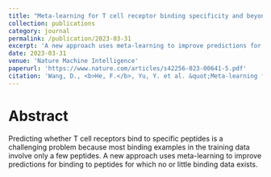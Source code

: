 ```yaml
---
title: "Meta-learning for T cell receptor binding specificity and beyond"
collection: publications
category: journal
permalink: /publication/2023-03-31
excerpt: 'A new approach uses meta-learning to improve predictions for binding to peptides for which no or little binding data exists.'
date: 2023-03-31
venue: 'Nature Machine Intelligence'
paperurl: 'https://www.nature.com/articles/s42256-023-00641-5.pdf'
citation: 'Wang, D., <b>He, F.</b>, Yu, Y. et al. &quot;Meta-learning for T cell receptor binding specificity and beyond&quot;. <i>Nat Mach Intell</i> 5, 337–339 (2023).'
---
```

Abstract
========
Predicting whether T cell receptors bind to specific peptides is a challenging problem because most binding examples in the training data involve only a few peptides. A new approach uses meta-learning to improve predictions for binding to peptides for which no or little binding data exists.